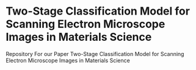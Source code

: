 # Two-Stage Classification Model for Scanning Electron Microscope Images in Materials Science
 Repository For our Paper Two-Stage Classification Model for Scanning Electron Microscope Images in Materials Science
